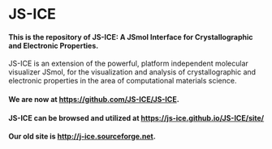 # JS-ICE

#### This is the repository of JS-ICE: A JSmol Interface for Crystallographic and Electronic Properties.

JS-ICE is an extension of the powerful, platform independent molecular visualizer JSmol, for the visualization and analysis of crystallographic and electronic properties in the area of computational materials science. 

#### We are now at https://github.com/JS-ICE/JS-ICE.

#### JS-ICE can be browsed and utilized at https://js-ice.github.io/JS-ICE/site/

#### Our old site is http://j-ice.sourceforge.net. 
